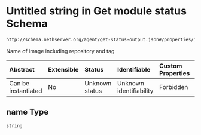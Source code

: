 # Untitled string in Get module status Schema

```txt
http://schema.nethserver.org/agent/get-status-output.json#/properties/images/items/properties/name
```

Name of image including repository and tag

| Abstract            | Extensible | Status         | Identifiable            | Custom Properties | Additional Properties | Access Restrictions | Defined In                                                                      |
| :------------------ | :--------- | :------------- | :---------------------- | :---------------- | :-------------------- | :------------------ | :------------------------------------------------------------------------------ |
| Can be instantiated | No         | Unknown status | Unknown identifiability | Forbidden         | Allowed               | none                | [get-status-output.json\*](agent/get-status-output.json "open original schema") |

## name Type

`string`
